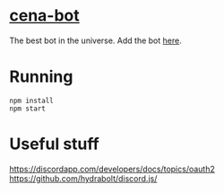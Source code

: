 [cena-bot](http://cena-bot.herokuapp.com)
=========

The best bot in the universe. Add the bot [here](https://discordapp.com/oauth2/authorize?client_id=188786546047057920&scope=bot&permissions=0).

# Running

```
npm install
npm start
```

# Useful stuff

https://discordapp.com/developers/docs/topics/oauth2
https://github.com/hydrabolt/discord.js/
